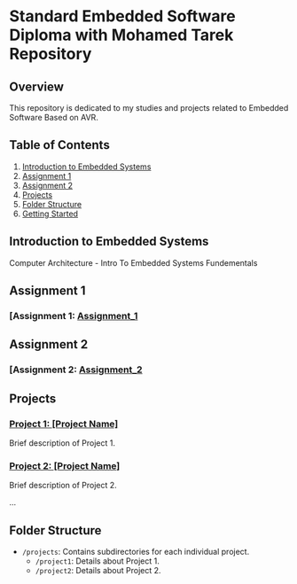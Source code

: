 # Standard Embedded Software Diploma with Mohamed Tarek Repository

## Overview

This repository is dedicated to my studies and projects related to Embedded Software Based on AVR. 
## Table of Contents

1. [Introduction to Embedded Systems](#introduction-to-embedded-systems)
2. [Assignment 1](#Assignment_1)
3. [Assignment 2](#Assignment_2)
4. [Projects](#projects)
5. [Folder Structure](#folder-structure)
6. [Getting Started](#getting-started)


## Introduction to Embedded Systems

Computer Architecture - Intro To Embedded Systems Fundementals

## Assignment 1
### [Assignment 1:  [Assignment_1](Assignment_1/)


## Assignment 2
### [Assignment 2:  [Assignment_2](Assignment_2/)

## Projects

### [Project 1: [Project Name]](projects/project1/)

Brief description of Project 1.

### [Project 2: [Project Name]](projects/project2/)

Brief description of Project 2.

...

## Folder Structure

- `/projects`: Contains subdirectories for each individual project.
  - `/project1`: Details about Project 1.
  - `/project2`: Details about Project 2.

